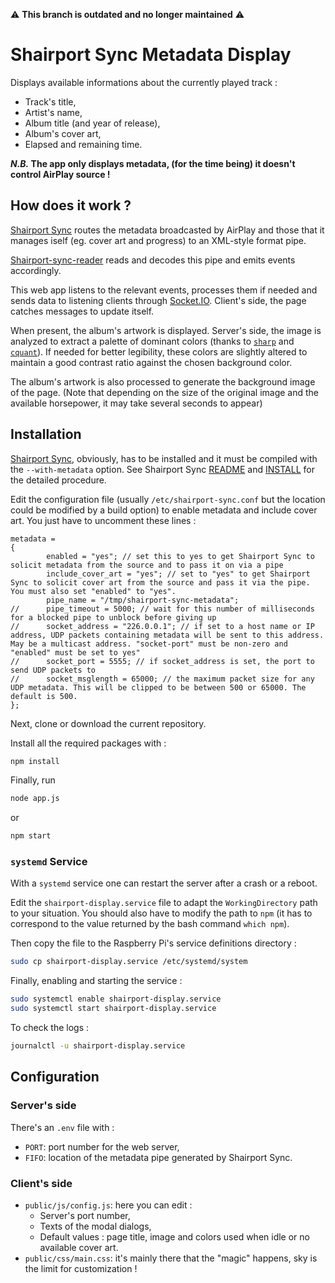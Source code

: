 ⚠️ **This branch is outdated and no longer maintained** ⚠️

# Shairport Sync Metadata Display

Displays available informations about the currently played track :

- Track's title,
- Artist's name,
- Album title (and year of release),
- Album's cover art,
- Elapsed and remaining time.

__*N.B.* The app only displays metadata, (for the time being) it doesn't control AirPlay source !__

## How does it work ?

[Shairport Sync](https://github.com/mikebrady/shairport-sync) routes the metadata broadcasted by AirPlay and those that it manages iself (eg. cover art and progress) to an XML-style format pipe.

[Shairport-sync-reader](https://github.com/roblan/shairport-sync-reader) reads and decodes this pipe and emits events accordingly.

This web app listens to the relevant events, processes them if needed and sends data to listening clients through [Socket.IO](https://socket.io). Client's side, the page catches messages to update itself.

When present, the album's artwork is displayed. Server's side, the image is analyzed to extract a palette of dominant colors (thanks to [`sharp`](https://github.com/lovell/sharp) and [`cquant`](https://github.com/xVanTuring/cquant)). If needed for better legibility, these colors are slightly altered to maintain a good contrast ratio against the chosen background color.

The album's artwork is also processed to generate the background image of the page. (Note that depending on the size of the original image and the available horsepower, it may take several seconds to appear)

## Installation

[Shairport Sync](https://github.com/mikebrady/shairport-sync), obviously, has to be installed and it must be compiled with the `--with-metadata` option. See Shairport Sync [README](https://github.com/mikebrady/shairport-sync) and [INSTALL](https://github.com/mikebrady/shairport-sync/blob/master/INSTALL.md) for the detailed procedure.

Edit the configuration file (usually `/etc/shairport-sync.conf` but the location could be modified by a build option) to enable metadata and include cover art. You just have to uncomment these lines :

```
metadata =
{
        enabled = "yes"; // set this to yes to get Shairport Sync to solicit metadata from the source and to pass it on via a pipe
        include_cover_art = "yes"; // set to "yes" to get Shairport Sync to solicit cover art from the source and pass it via the pipe. You must also set "enabled" to "yes".
        pipe_name = "/tmp/shairport-sync-metadata";
//      pipe_timeout = 5000; // wait for this number of milliseconds for a blocked pipe to unblock before giving up
//      socket_address = "226.0.0.1"; // if set to a host name or IP address, UDP packets containing metadata will be sent to this address. May be a multicast address. "socket-port" must be non-zero and "enabled" must be set to yes"
//      socket_port = 5555; // if socket_address is set, the port to send UDP packets to
//      socket_msglength = 65000; // the maximum packet size for any UDP metadata. This will be clipped to be between 500 or 65000. The default is 500.
};
```

Next, clone or download the current repository.

Install all the required packages with :

```bash
npm install
```

Finally, run

```bash
node app.js
```

or

```bash
npm start
```

### `systemd` Service

With a `systemd` service one can restart the server after a crash or a reboot.

Edit the `shairport-display.service` file to adapt the `WorkingDirectory` path to your situation. You should also have to modify the path to `npm` (it has to correspond to the value returned by the bash command `which npm`).

Then copy the file to the Raspberry Pi's service definitions directory :

```bash
sudo cp shairport-display.service /etc/systemd/system
```

Finally, enabling and starting the service :

```bash
sudo systemctl enable shairport-display.service
sudo systemctl start shairport-display.service
```

To check the logs :

```bash
journalctl -u shairport-display.service
```

## Configuration

### Server's side

There's an `.env` file with :

- `PORT`: port number for the web server,
- `FIFO`: location of the metadata pipe generated by Shairport Sync.

### Client's side

- `public/js/config.js`: here you can edit :
  - Server's port number,
  - Texts of the modal dialogs,
  - Default values : page title, image and colors used when idle or no available cover art.
- `public/css/main.css`: it's mainly there that the "magic" happens, sky is the limit for customization !

